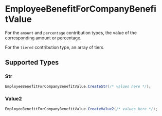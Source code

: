 # EmployeeBenefitForCompanyBenefitValue

For the `amount` and `percentage` contribution types, the value of the corresponding amount or percentage.

For the `tiered` contribution type, an array of tiers.


## Supported Types

### Str

```csharp
EmployeeBenefitForCompanyBenefitValue.CreateStr(/* values here */);
```

### Value2

```csharp
EmployeeBenefitForCompanyBenefitValue.CreateValue2(/* values here */);
```
